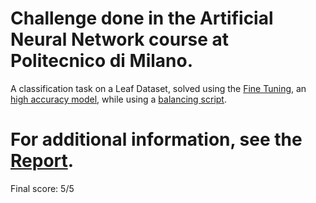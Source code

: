 # Challenge done in the Artificial Neural Network course at Politecnico di Milano.

A classification task on a Leaf Dataset, solved using the [Fine Tuning](https://github.com/DavideMangano/ANN_Challenge_1/blob/main/Fine_Tuning.ipynb), an [high accuracy model](https://github.com/DavideMangano/ANN_Challenge_1/blob/main/Best_Model.ipynb), while using a [balancing script](https://github.com/DavideMangano/ANN_Challenge_1/blob/main/balance_dataset.py).

# For additional information, see the [Report](https://github.com/DavideMangano/ANN_Challenge_1/blob/main/Report.pdf).

Final score: 5/5
